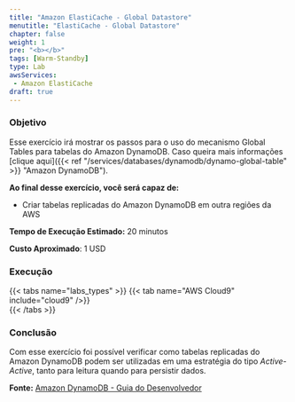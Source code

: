 ```yaml
---
title: "Amazon ElastiCache - Global Datastore"
menutitle: "ElastiCache - Global Datastore"
chapter: false
weight: 1
pre: "<b></b>"
tags: [Warm-Standby]
type: Lab
awsServices:
 - Amazon ElastiCache
draft: true
---
```


### Objetivo

Esse exercício irá mostrar os passos para o uso do mecanismo Global Tables para tabelas do Amazon DynamoDB. Caso queira mais informações [clique aqui]({{< ref "/services/databases/dynamodb/dynamo-global-table" >}} "Amazon DynamoDB").

**Ao final desse exercício, você será capaz de:**
- Criar tabelas replicadas do Amazon DynamoDB em outra regiões da AWS

**Tempo de Execução Estimado:** 20 minutos

**Custo Aproximado**: 1 USD

### Execução
{{< tabs name="labs_types" >}} 
{{< tab name="AWS Cloud9" include="cloud9" />}}  
{{< /tabs >}}

### Conclusão

Com esse exercício foi possível verificar como tabelas replicadas do Amazon DynamoDB podem ser utilizadas em uma estratégia do tipo *Active-Active*, tanto para leitura quando para persistir dados.  

**Fonte:** [Amazon DynamoDB - Guia do Desenvolvedor](https://docs.aws.amazon.com/pt_br/amazondynamodb/latest/developerguide/V2globaltables.tutorial.html)


<!-- TODO: Incluir estimativa de custos!!! --->

